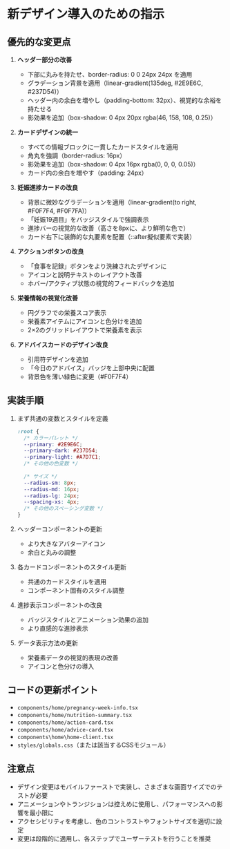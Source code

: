 # 新デザイン導入のための指示

## 優先的な変更点

1. **ヘッダー部分の改善**
   - 下部に丸みを持たせ、border-radius: 0 0 24px 24px を適用
   - グラデーション背景を適用（linear-gradient(135deg, #2E9E6C, #237D54)）
   - ヘッダー内の余白を増やし（padding-bottom: 32px）、視覚的な余裕を持たせる
   - 影効果を追加（box-shadow: 0 4px 20px rgba(46, 158, 108, 0.25)）

2. **カードデザインの統一**
   - すべての情報ブロックに一貫したカードスタイルを適用
   - 角丸を強調（border-radius: 16px）
   - 影効果を追加（box-shadow: 0 4px 16px rgba(0, 0, 0, 0.05)）
   - カード内の余白を増やす（padding: 24px）

3. **妊娠進捗カードの改良**
   - 背景に微妙なグラデーションを適用（linear-gradient(to right, #F0F7F4, #F0F7FA)）
   - 「妊娠19週目」をバッジスタイルで強調表示
   - 進捗バーの視覚的な改善（高さを8pxに、より鮮明な色で）
   - カード右下に装飾的な丸要素を配置（::after擬似要素で実装）

4. **アクションボタンの改良**
   - 「食事を記録」ボタンをより洗練されたデザインに
   - アイコンと説明テキストのレイアウト改善
   - ホバー/アクティブ状態の視覚的フィードバックを追加

5. **栄養情報の視覚化改善**
   - 円グラフでの栄養スコア表示
   - 栄養素アイテムにアイコンと色分けを追加
   - 2×2のグリッドレイアウトで栄養素を表示

6. **アドバイスカードのデザイン改良**
   - 引用符デザインを追加
   - 「今日のアドバイス」バッジを上部中央に配置
   - 背景色を薄い緑色に変更（#F0F7F4）

## 実装手順

1. まず共通の変数とスタイルを定義
   ```css
   :root {
     /* カラーパレット */
     --primary: #2E9E6C;
     --primary-dark: #237D54;
     --primary-light: #A7D7C1;
     /* その他の色変数 */
     
     /* サイズ */
     --radius-sm: 8px;
     --radius-md: 16px;
     --radius-lg: 24px;
     --spacing-xs: 4px;
     /* その他のスペーシング変数 */
   }
   ```

2. ヘッダーコンポーネントの更新
   - より大きなアバターアイコン
   - 余白と丸みの調整

3. 各カードコンポーネントのスタイル更新
   - 共通のカードスタイルを適用
   - コンポーネント固有のスタイル調整

4. 進捗表示コンポーネントの改良
   - バッジスタイルとアニメーション効果の追加
   - より直感的な進捗表示

5. データ表示方法の更新
   - 栄養素データの視覚的表現の改善
   - アイコンと色分けの導入

## コードの更新ポイント

- `components/home/pregnancy-week-info.tsx`
- `components/home/nutrition-summary.tsx`
- `components/home/action-card.tsx`
- `components/home/advice-card.tsx`
- `components\home\home-client.tsx`
- `styles/globals.css`（または該当するCSSモジュール）

## 注意点

- デザイン変更はモバイルファーストで実装し、さまざまな画面サイズでのテストが必要
- アニメーションやトランジションは控えめに使用し、パフォーマンスへの影響を最小限に
- アクセシビリティを考慮し、色のコントラストやフォントサイズを適切に設定
- 変更は段階的に適用し、各ステップでユーザーテストを行うことを推奨
